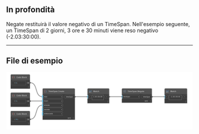 ## In profondità
Negate restituirà il valore negativo di un TimeSpan. Nell'esempio seguente, un TimeSpan di 2 giorni, 3 ore e 30 minuti viene reso negativo (-2.03:30:00).
___
## File di esempio

![Negate](./DSCore.TimeSpan.Negate_img.jpg)


